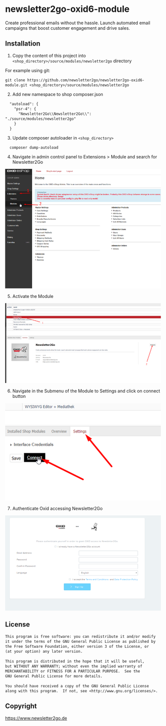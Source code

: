 # newsletter2go-oxid6-module

Create professional emails without the hassle. Launch automated email campaigns that boost customer engagement and drive sales.

## Installation
1. Copy the content of this project into `<shop_directory>/source/modules/newsletter2go` directory

For example using git:

    git clone https://github.com/newsletter2go/newsletter2go-oxid6-module.git <shop_directory>/source/modules/newsletter2go

2. Add new namespace to shop composer.json

```
  "autoload": {
    "psr-4": {
      "Newsletter2Go\\Newsletter2Go\\": "./source/modules/newsletter2go"
    }
  }
```

3. Update composer autoloader in `<shop_directory>`
```
  composer dump-autoload
```

4. Navigate in admin control panel to Extensions > Module and search for Newsletter2Go

![Modules](./screenshots/Modules.png)


5. Activate the Module

![Activate Module](./screenshots/Activate-Module.png "Activate Module")

6. Navigate in the Submenu of the Module to Settings and click on connect button

![Module Settings](./screenshots/Module-Settings.png "Module Settings")

7. Authenticate Oxid accessing Newsletter2Go

![Authenticate Oxid](./screenshots/Authenticate.png "Authenticate Oxid")

## License
    This program is free software: you can redistribute it and/or modify
    it under the terms of the GNU General Public License as published by
    the Free Software Foundation, either version 3 of the License, or
    (at your option) any later version.

    This program is distributed in the hope that it will be useful,
    but WITHOUT ANY WARRANTY; without even the implied warranty of
    MERCHANTABILITY or FITNESS FOR A PARTICULAR PURPOSE.  See the
    GNU General Public License for more details.

    You should have received a copy of the GNU General Public License
    along with this program.  If not, see <http://www.gnu.org/licenses/>.


## Copyright
https://www.newsletter2go.de
